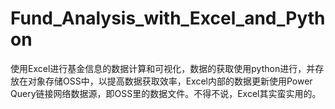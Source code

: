 # Fund_Analysis_with_Excel_and_Python
使用Excel进行基金信息的数据计算和可视化，数据的获取使用python进行，并存放在对象存储OSS中，以提高数据获取效率，Excel内部的数据更新使用Power Query链接网络数据源，即OSS里的数据文件。不得不说，Excel其实蛮实用的。
